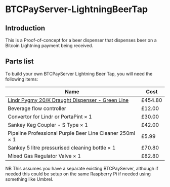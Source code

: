 # BTCPayServer-LightningBeerTap

## Introduction

This is a Proof-of-concept for a beer dispenser that dispenses beer on a Bitcoin Lightning payment being received.

## Parts list

To build your own BTCPayServer Lightning Beer Tap, you will need the following items:

| Name                                                                                                                                  | Cost        |
| ------------------------------------------------------------------------------------------------------------------------------------- | ----------- |
| [Lindr Pygmy 20/K Draught Dispenser - Green Line](https://www.draughtbeeronline.com/product/pygmy-25-k-single-tap-dispenser/)     | £454.80     |
| Beverage flow controller                                                                                                          | £12.00      |
| Convertor for Lindr or PortaPint × 1 | £30.00 |
| Sankey Keg Coupler - S Type × 1 | £42.00 |
| Pipeline Professional Purple Beer Line Cleaner 250ml × 1 | £5.99 |
| Sankey 5 litre pressurised cleaning bottle × 1 | £70.80 |
| Mixed Gas Regulator Valve × 1 | £82.80 |

NB This assumes you have a separate existing BTCPayServer, although if needed this could be setup on the same Raspberry Pi if needed using something like Umbrel.

